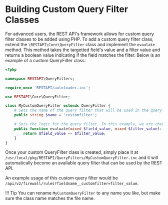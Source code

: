 # Building Custom Query Filter Classes

For advanced users, the REST API's framework allows for custom query filter classes to be added using PHP. To add a 
custom query filter class, extend the `\RESTAPI\Core\QueryFilter` class and implement the `evaulate` method. This 
method takes the targetted field's value and a filter value and returns a boolean value indicating if the field
matches the filter. Below is an example of a custom QueryFilter class:

```php
<?php

namespace RESTAPI\QueryFilters;

require_once 'RESTAPI/autoloader.inc';

use RESTAPI\Core\QueryFilter;

class MyCustomQueryFilter extends QueryFilter {
    # Sets the name of the query filter that will be used in the query string
    public string $name = 'customfilter';

    # Sets the logic for the query filter. In this example, we are checking if the field value is equal to the filter value.
    public function evaluate(mixed $field_value, mixed $filter_value): bool {
        return $field_value == $filter_value;
    }
}
```

Once your custom QueryFilter class is created, simply place it at `/usr/local/pkg/RESTAPI/QueryFilters/MyCustomQueryFilter.inc`
and it will automatically become an available query filter that can be used by the REST API. 

An example usage of this custom query filter would be `/api/v2/firewall/rules?fieldname__customfilter=filter_value`.

!!! Tip
    You can rename `MyCustomQueryFilter` to any name you like, but make sure the class name matches the file name.